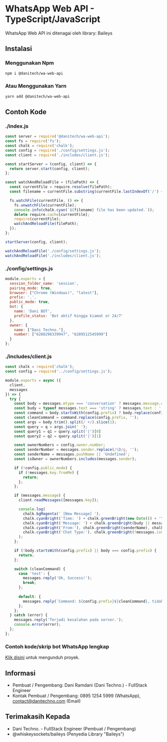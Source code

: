 # WhatsApp Web API - TypeScript/JavaScript
WhatsApp Web API ini ditenagai oleh library: Baileys

## Instalasi
### Menggunakan Npm
```bash
npm i @danitech/wa-web-api
```

### Atau Menggunakan Yarn
```bash
yarn add @danitech/wa-web-api
```

## Contoh Kode
### ./index.js
```javascript
const server = require('@danitech/wa-web-api');
const fs = require('fs');
const chalk = require('chalk');
const config = require('./config/settings.js');
const client = require('./includes/client.js');

const startServer = (config, client) => {
  return server.start(config, client);
};

const watchAndReloadFile = (filePath) => {
  const currentFile = require.resolve(filePath);
  const filename = currentFile.substring(currentFile.lastIndexOf('/') + 1);

  fs.watchFile(currentFile, () => {
    fs.unwatchFile(currentFile);
    console.info(chalk.cyan(`${filename} file has been updated.`));
    delete require.cache[currentFile];
    require(currentFile);
    watchAndReloadFile(filePath);
  });
};

startServer(config, client);

watchAndReloadFile('./config/settings.js');
watchAndReloadFile('./includes/client.js');
```

### ./config/settings.js
```javascript
module.exports = {
  session_folder_name: 'session',
  pairing_mode: true,
  browser: ["Chrome (Windows)", "latest"],
  prefix: '.',
  public_mode: true,
  bot: {
    name: 'Dani BOT',
    profile_status: 'Bot aktif hingga kiamat or 24/7'
  },
  owner: {
    name: ["Dani Techno."],
    number: ["6288296339947", "6289512545999"]
  }
};
```

### ./includes/client.js
```javascript
const chalk = require('chalk');
const config = require('../config/settings.js');

module.exports = async ({
  client,
  messages
}) => {
  try {
    const body = messages.mtype === 'conversation' ? messages.message.conversation : messages.mtype === 'extendedTextMessage' ? messages.message.extendedTextMessage.text : '';
    const budy = typeof messages.text === 'string' ? messages.text : '';
    const command = body.startsWith(config.prefix) ? body.replace(config.prefix, '').trim().split(/ +/).shift().toLowerCase() : '';
    const cleanCommand = command.replace(config.prefix, '');
    const args = body.trim().split(/ +/).slice(1);
    const query = q = args.join(' ');
    const query1 = q1 = query.split('|')[0]
    const query2 = q2 = query.split('|')[1]

    const ownerNumbers = config.owner.number;
    const senderNumber = messages.sender.replace(/\D/g, '');
    const senderName = messages.pushName || 'Undefined';
    const isOwner = ownerNumbers.includes(messages.sender);

    if (!config.public_mode) {
      if (!messages.key.fromMe) {
        return;
      };
    };

    if (messages.message) {
      client.readMessages([messages.key]);

      console.log(
        chalk.bgMagenta(' [New Message] '),
        chalk.cyanBright('Time: ') + chalk.greenBright(new Date()) + '\n',
        chalk.cyanBright('Message: ') + chalk.greenBright(budy || messages.mtype) + '\n' +
        chalk.cyanBright('From:'), chalk.greenBright(senderName), chalk.yellow('- ' + senderNumber) + '\n' +
        chalk.cyanBright('Chat Type:'), chalk.greenBright(!messages.isGroup ? 'Private Chat' : 'Group Chat - ' + chalk.yellow(messages.chat))
      );
    };

    if (!body.startsWith(config.prefix) || body === config.prefix) {
      return;
    };

    switch (cleanCommand) {
      case 'test': {
        messages.reply('Ok, Success!');
        break;
      };
      
      default: {
        messages.reply(`Command: ${config.prefix}${cleanCommand}, tidak tersedia!`);
      };
    };
  } catch (error) {
    messages.reply('Terjadi kesalahan pada server.');
    console.error(error);
  };
};
```

### Contoh kode/skrip bot WhatsApp lengkap
<a href="https://github.com/danitechid/example-wa-bot-script">Klik disini</a> untuk mengunduh proyek.

## Informasi
* Pembuat / Pengembang: Dani Ramdani (Dani Techno.) - FullStack Engineer
* Kontak Pembuat / Pengembang: 0895 1254 5999 (WhatsApp), contact@danitechno.com (Email)

## Terimakasih Kepada
* Dani Techno. - FullStack Engineer (Pembuat / Pengembang)
* @whiskeysockets/baileys (Penyedia Library "Baileys")
